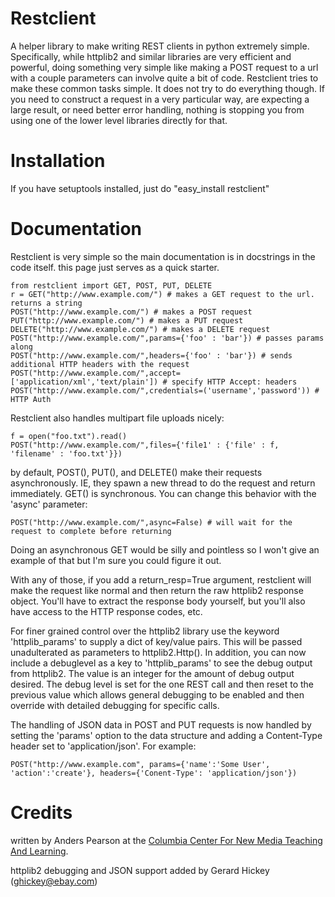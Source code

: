 Restclient
==========

A helper library to make writing REST clients in python extremely
simple. Specifically, while httplib2 and similar libraries are very
efficient and powerful, doing something very simple like making a POST
request to a url with a couple parameters can involve quite a bit of
code. Restclient tries to make these common tasks simple. It does not
try to do everything though. If you need to construct a request in a
very particular way, are expecting a large result, or need better
error handling, nothing is stopping you from using one of the lower
level libraries directly for that. 

Installation
============

If you have setuptools installed, just do "easy_install restclient"


Documentation
=============

Restclient is very simple so the main documentation is in docstrings in the code itself. this page just serves as a quick starter.


    from restclient import GET, POST, PUT, DELETE
    r = GET("http://www.example.com/") # makes a GET request to the url. returns a string 
    POST("http://www.example.com/") # makes a POST request
    PUT("http://www.example.com/") # makes a PUT request
    DELETE("http://www.example.com/") # makes a DELETE request
    POST("http://www.example.com/",params={'foo' : 'bar'}) # passes params along
    POST("http://www.example.com/",headers={'foo' : 'bar'}) # sends additional HTTP headers with the request
    POST("http://www.example.com/",accept=['application/xml','text/plain']) # specify HTTP Accept: headers
    POST("http://www.example.com/",credentials=('username','password')) # HTTP Auth

Restclient also handles multipart file uploads nicely:

    f = open("foo.txt").read()
    POST("http://www.example.com/",files={'file1' : {'file' : f, 'filename' : 'foo.txt'}})


by default, POST(), PUT(), and DELETE() make their requests asynchronously. IE, they spawn a new thread to do the request and return immediately. GET() is synchronous. You can change this behavior with the 'async' parameter:

    POST("http://www.example.com/",async=False) # will wait for the request to complete before returning

Doing an asynchronous GET would be silly and pointless so I won't give an example of that but I'm sure you could figure it out.

With any of those, if you add a return_resp=True argument, restclient
will make the request like normal and then return the raw httplib2
response object. You'll have to extract the response body yourself,
but you'll also have access to the HTTP response codes, etc.

For finer grained control over the httplib2 library use the keyword 'httplib_params' 
to supply a dict of key/value pairs.  This will be passed unadulterated as 
parameters to httplib2.Http(). In addition, you can now include a debuglevel as
a key to 'httplib_params' to see the debug output from httplib2. The value 
is an integer for the amount of debug output desired. The debug level is set
for the one REST call and then reset to the previous value which allows 
general debugging to be enabled and then override with detailed debugging 
for specific calls.  

The handling of JSON data in POST and PUT requests is now handled by setting
the 'params' option to the data structure and adding a Content-Type header 
set to 'application/json'. For example:

    POST("http://www.example.com", params={'name':'Some User', 'action':'create'}, headers={'Conent-Type': 'application/json'})


Credits
=======

written by Anders Pearson at the [Columbia Center For New Media Teaching And Learning](http://ccnmtl.columbia.edu/).

httplib2 debugging and JSON support added by Gerard Hickey (ghickey@ebay.com)